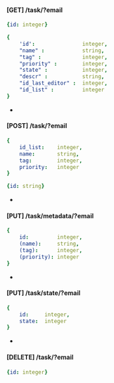 
#### [GET] /task/?email

```yaml
{id: integer}
```
```yaml
{
    'id':               integer,
    "name" :            string,
    "tag" :             integer,
    "priority" :        integer,
    "state" :           integer,
    "descr" :           string,
    "id_last_editor" :  integer,
    "id_list" :         integer
}
```
-
#### [POST] /task/?email
```yaml
{    
    id_list:    integer,
    name:       string,
    tag:        integer,
    priority:   integer 
}
```
```yaml         
{id: string}
```
-
#### [PUT] /task/metadata/?email
```yaml
{
    id:         integer,
    (name):     string,
    (tag):      integer,
    (priority): integer
}
```
-
#### [PUT] /task/state/?email
```yaml
{            
    id:     integer,
    state:  integer
}
```
-
#### [DELETE] /task/?email
```yaml
{id: integer}
```


